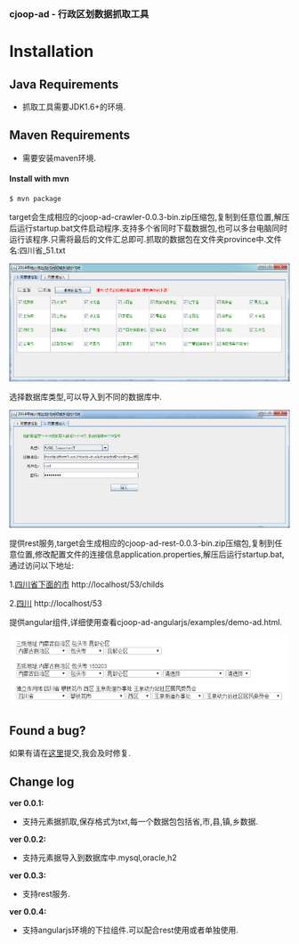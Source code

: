 ### cjoop-ad - 行政区划数据抓取工具
# Installation

## Java Requirements
* 抓取工具需要JDK1.6+的环境.

## Maven Requirements
* 需要安装maven环境.

#### Install with mvn

```sh
$ mvn package
```

target会生成相应的cjoop-ad-crawler-0.0.3-bin.zip压缩包,复制到任意位置,解压后运行startup.bat文件启动程序.支持多个省同时下载数据包,也可以多台电脑同时运行该程序.只需将最后的文件汇总即可.抓取的数据包在文件夹province中.文件名:四川省_51.txt

![](https://github.com/cjjava/cjoop-ad/blob/master/show.jpg)

选择数据库类型,可以导入到不同的数据库中.

![](https://github.com/cjjava/cjoop-ad/blob/master/import.jpg)

提供rest服务,target会生成相应的cjoop-ad-rest-0.0.3-bin.zip压缩包,复制到任意位置,修改配置文件的连接信息application.properties,解压后运行startup.bat,通过访问以下地址:

1.[四川省下面的市](http://localhost/53/childs) http://localhost/53/childs

2.[四川](http://localhost/53) http://localhost/53

提供angular组件,详细使用查看cjoop-ad-angularjs/examples/demo-ad.html.

![](https://github.com/cjjava/cjoop-ad/blob/master/select.jpg)

## Found a bug?
如果有请在[这里](https://github.com/cjjava/cjoop-ad/issues/new)提交,我会及时修复.

Change log
----------
**ver 0.0.1:**

- 支持元素据抓取,保存格式为txt,每一个数据包包括省,市,县,镇,乡数据.

**ver 0.0.2:**

- 支持元素据导入到数据库中.mysql,oracle,h2

**ver 0.0.3:**

- 支持rest服务.

**ver 0.0.4:**

- 支持angularjs环境的下拉组件.可以配合rest使用或者单独使用.
